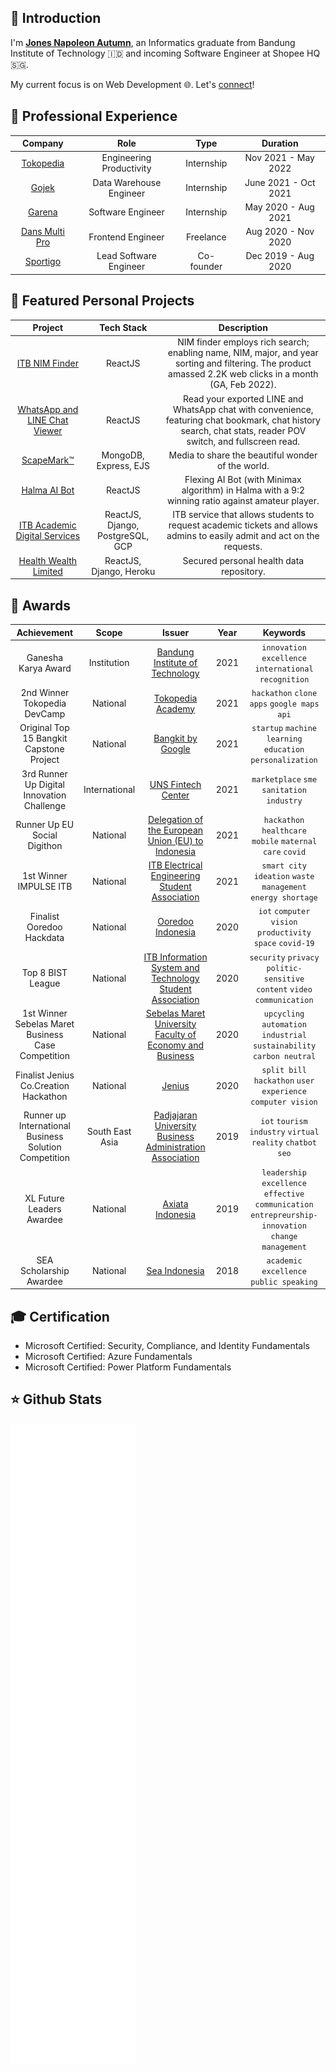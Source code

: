 ## 🐬 Introduction

I'm [**Jones Napoleon Autumn**](https://jonesnapoleon.com/), an Informatics graduate from Bandung Institute of Technology 🇮🇩 and incoming Software Engineer at Shopee HQ 🇸🇬.

My current focus is on Web Development 🌐. Let's [connect](https://www.linkedin.com/in/jonesnapoleon/)!

## 💼 Professional Experience

|                             Company                              |           Role           |    Type    |       Duration       |
| :--------------------------------------------------------------: | :----------------------: | :--------: | :------------------: |
|          [Tokopedia](https://www.tokopedia.com/about/)           | Engineering Productivity | Internship | Nov 2021 - May 2022  |
|           [Gojek](https://www.gojek.com/en-id/about/)            | Data Warehouse Engineer  | Internship | June 2021 - Oct 2021 |
|               [Garena](https://www.garena.co.id/)                |    Software Engineer     | Internship | May 2020 - Aug 2021  |
|           [Dans Multi Pro](https://dansmultipro.com/)            |    Frontend Engineer     | Freelance  | Aug 2020 - Nov 2020  |
| [Sportigo](https://www.linkedin.com/company/sportigo-indonesia/) |  Lead Software Engineer  | Co-founder | Dec 2019 - Aug 2020  |

## 🌱 Featured Personal Projects

|                                         Project                                          |            Tech Stack            |                                                                          Description                                                                          |
| :--------------------------------------------------------------------------------------: | :------------------------------: | :-----------------------------------------------------------------------------------------------------------------------------------------------------------: |
|                  [ITB NIM Finder](https://jonesnapoleon.com/nimfinder)                   |             ReactJS              |   NIM finder employs rich search; enabling name, NIM, major, and year sorting and filtering. The product amassed 2.2K web clicks in a month (GA, Feb 2022).   |
| [WhatsApp and LINE Chat Viewer](https://jonesnapoleon.com/projects/chat-viewer/whatsapp) |             ReactJS              | Read your exported LINE and WhatsApp chat with convenience, featuring chat bookmark, chat history search, chat stats, reader POV switch, and fullscreen read. |
|                      [ScapeMark™](https://scapemark.herokuapp.com/)                      |      MongoDB, Express, EJS       |                                                       Media to share the beautiful wonder of the world.                                                       |
|                       [Halma AI Bot](https://halmaaibot.web.app/)                        |             ReactJS              |                               Flexing AI Bot (with Minimax algorithm) in Halma with a 9:2 winning ratio against amateur player.                               |
|            [ITB Academic Digital Services](https://layanan.jonesnapoleon.com)            | ReactJS, Django, PostgreSQL, GCP |                    ITB service that allows students to request academic tickets and allows admins to easily admit and act on the requests.                    |
|            [Health Wealth Limited](https://healthwealthlimited.netlify.app/)             |     ReactJS, Django, Heroku      |                                                           Secured personal health data repository.                                                            |

## 🥇 Awards

|                      Achievement                      |      Scope      |                                                              Issuer                                                              | Year |                                             Keywords                                              |
| :---------------------------------------------------: | :-------------: | :------------------------------------------------------------------------------------------------------------------------------: | :--: | :-----------------------------------------------------------------------------------------------: |
|                  Ganesha Karya Award                  |   Institution   |                                      [Bandung Institute of Technology](https://itb.ac.id/)                                       | 2021 |                        `innovation excellence` `international recognition`                        |
|             2nd Winner Tokopedia DevCamp              |    National     |                               [Tokopedia Academy](https://academy.tokopedia.com/events/dev-camp/)                                | 2021 |                            `hackathon` `clone apps` `google maps api`                             |
|       Original Top 15 Bangkit Capstone Project        |    National     |                                   [Bangkit by Google](https://grow.google/intl/id_id/bangkit/)                                   | 2021 |                    `startup` `machine learning` `education` `personalization`                     |
|      3rd Runner Up Digital Innovation Challenge       |  International  |                                [UNS Fintech Center](https://fintechcenter.uns.ac.id/en/home-en/)                                 | 2021 |                             `marketplace` `sme` `sanitation industry`                             |
|             Runner Up EU Social Digithon              |    National     | [Delegation of the European Union (EU) to Indonesia](https://eeas.europa.eu/delegations/fiji/104635/eu-social-digithon-2021_ru/) | 2021 |                     `hackathon` `healthcare` `mobile` `maternal care` `covid`                     |
|                1st Winner IMPULSE ITB                 |    National     |                 [ITB Electrical Engineering Student Association](https://www.linkedin.com/company/impulse-itb/)                  | 2021 |                   `smart city` `ideation` `waste management` `energy shortage`                    |
|               Finalist Ooredoo Hackdata               |    National     |                              [Ooredoo Indonesia](https://www.hackathon.lime-innovation.id/hackdata)                              | 2020 |                      `iot` `computer vision` `productivity space` `covid-19`                      |
|                   Top 8 BIST League                   |    National     |            [ITB Information System and Technology Student Association](https://www.linkedin.com/company/assists-itb/)            | 2020 |              `security` `privacy` `politic-sensitive content` `video communication`               |
|  1st Winner Sebelas Maret Business Case Competition   |    National     |             [Sebelas Maret University Faculty of Economy and Business](https://uns.ac.id/en/economics-and-business/)             | 2020 |               `upcycling` `automation` `industrial sustainability` `carbon neutral`               |
|         Finalist Jenius Co.Creation Hackathon         |    National     |                                                [Jenius](https://www.cocreate.id/)                                                | 2020 |                   `split bill` `hackathon` `user experience` `computer vision`                    |
| Runner up International Business Solution Competition | South East Asia |                     [Padjajaran University Business Administration Association](https://www.ibscunpad.com/)                      | 2019 |                    `iot` `tourism industry` `virtual reality` `chatbot` `seo`                     |
|               XL Future Leaders Awardee               |    National     |                                         [Axiata Indonesia](https://xlfutureleaders.com/)                                         | 2019 | `leadership excellence` `effective communication` `entrepreurship-innovation` `change management` |
|                SEA Scholarship Awardee                |    National     |                                         [Sea Indonesia](https://idscholarships.sea.com/)                                         | 2018 |                              `academic excellence` `public speaking`                              |

## 🎓 Certification

- Microsoft Certified: Security, Compliance, and Identity Fundamentals
- Microsoft Certified: Azure Fundamentals
- Microsoft Certified: Power Platform Fundamentals

## ⭐ Github Stats

![Metrics](/github-metrics.svg)
